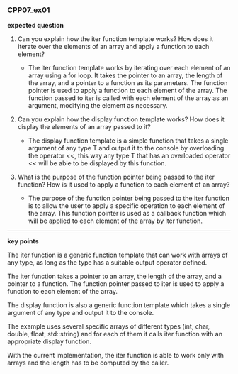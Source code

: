 ### **CPP07_ex01**

**expected question**

1. Can you explain how the iter function template works? How does it iterate over the elements of an array and apply a function to each element?
	- The iter function template works by iterating over each element of an array using a for loop. It takes the pointer to an array, the length of the array, and a pointer to a function as its parameters. The function pointer is used to apply a function to each element of the array. The function passed to iter is called with each element of the array as an argument, modifying the element as necessary.

2. Can you explain how the display function template works? How does it display the elements of an array passed to it?
	- The display function template is a simple function that takes a single argument of any type T and output it to the console by overloading the operator <<, this way any type T that has an overloaded operator << will be able to be displayed by this function.

3. What is the purpose of the function pointer being passed to the iter function? How is it used to apply a function to each element of an array?
	- The purpose of the function pointer being passed to the iter function is to allow the user to apply a specific operation to each element of the array. This function pointer is used as a callback function which will be applied to each element of the array by iter function.

---

**key points**

The iter function is a generic function template that can work with arrays of any type, as long as the type has a suitable output operator defined.

The iter function takes a pointer to an array, the length of the array, and a pointer to a function. The function pointer passed to iter is used to apply a function to each element of the array.

The display function is also a generic function template which takes a single argument of any type and output it to the console.

The example uses several specific arrays of different types (int, char, double, float, std::string) and for each of them it calls iter function with an appropriate display function.

With the current implementation, the iter function is able to work only with arrays and the length has to be computed by the caller.